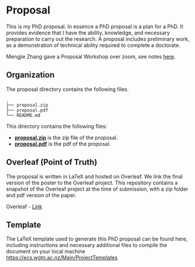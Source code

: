 # Proposal

This is my PhD proposal. In essence a PhD proposal is a plan for a PhD. It provides evidence that I have the ability, knowledge, and necessary preparation to carry out the research. A proposal includes preliminary work, as a demonstration of technical ability required to complete a doctorate.

Mengjie Zhang gave a Proposal Workshop over zoom, see notes [here](https://fishy-business.readthedocs.io/en/latest/minutes.html#proposal-workshop).

## Organization 

The proposal directory contains the following files. 

```
.
├── proposal.zip
├── proposal.pdf
└── README.md
```

This directory contains the following files: 

* [**proposal.zip**](https://github.com/woodRock/fishy-business/blob/main/proposal/proposal.zip) is the zip file of the proposal.
* [**proposal.pdf**](https://github.com/woodRock/fishy-business/blob/main/proposal/proposal.pdf) is the pdf of the proposal.

## Overleaf (Point of Truth)

The proposal is written in LaTeX and hosted on Overleaf. We link the final version of the poster to the Overleaf project. This repository contains a snapshot of the Overleaf project at the time of submission, with a zip folder and pdf version of the paper.

Overleaf - [Link](https://www.overleaf.com/project/6358f4089e9b5693ced9c726)

## Template 

The LaTeX template used to generate this PhD proposal can be found here, including instructions and necessary additional files to compile the document on your local machine https://ecs.wgtn.ac.nz/Main/ProjectTemplates